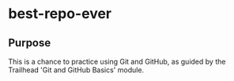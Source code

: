 
# best-repo-ever

## Purpose

This is a chance to practice using Git and GitHub, as guided by the Trailhead 'Git and GitHub Basics' module.
